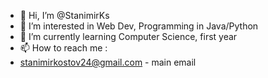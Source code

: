 - 👋 Hi, I’m @StanimirKs
- 👀 I’m interested in Web Dev, Programming in Java/Python
- 🌱 I’m currently learning Computer Science, first year
- 📫 How to reach me :
- stanimirkostov24@gmail.com - main email 


<!---
StanimirKs/StanimirKs is a ✨ special ✨ repository because its `README.md` (this file) appears on your GitHub profile.
You can click the Preview link to take a look at your changes.
--->
